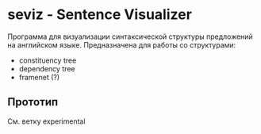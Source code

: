 # seviz - Sentence Visualizer 

Программа для визуализации синтаксической структуры предложений на английском языке. 
Предназначена для работы со структурами:
 * constituency tree
 * dependency tree
 * framenet (?)
 
 ## Прототип
 См. ветку experimental
 
